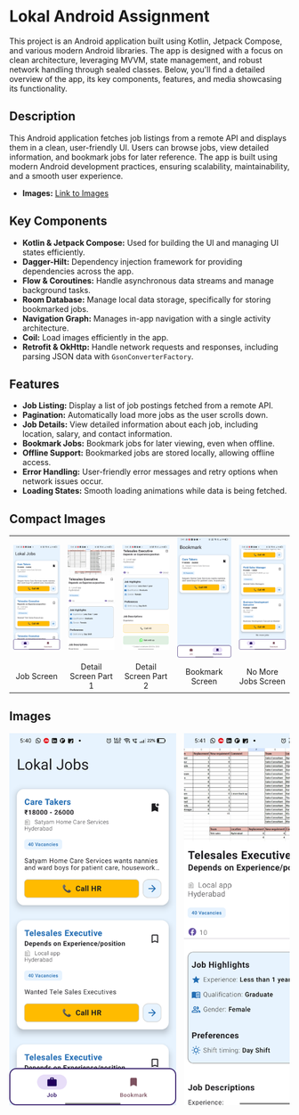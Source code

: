 # Lokal Android Assignment

This project is an Android application built using Kotlin, Jetpack Compose, and various modern Android libraries. The app is designed with a focus on clean architecture, leveraging MVVM, state management, and robust network handling through sealed classes. Below, you'll find a detailed overview of the app, its key components, features, and media showcasing its functionality.

## Description

This Android application fetches job listings from a remote API and displays them in a clean, user-friendly UI. Users can browse jobs, view detailed information, and bookmark jobs for later reference. The app is built using modern Android development practices, ensuring scalability, maintainability, and a smooth user experience.

- **Images:** [Link to Images](https://github.com/RolexSaraswat/Lokal_Android_Assignment/tree/master/Images)


## Key Components

- **Kotlin & Jetpack Compose:** Used for building the UI and managing UI states efficiently.
- **Dagger-Hilt:** Dependency injection framework for providing dependencies across the app.
- **Flow & Coroutines:** Handle asynchronous data streams and manage background tasks.
- **Room Database:** Manage local data storage, specifically for storing bookmarked jobs.
- **Navigation Graph:** Manages in-app navigation with a single activity architecture.
- **Coil:** Load images efficiently in the app.
- **Retrofit & OkHttp:** Handle network requests and responses, including parsing JSON data with `GsonConverterFactory`.

## Features

- **Job Listing:** Display a list of job postings fetched from a remote API.
- **Pagination:** Automatically load more jobs as the user scrolls down.
- **Job Details:** View detailed information about each job, including location, salary, and contact information.
- **Bookmark Jobs:** Bookmark jobs for later viewing, even when offline.
- **Offline Support:** Bookmarked jobs are stored locally, allowing offline access.
- **Error Handling:** User-friendly error messages and retry options when network issues occur.
- **Loading States:** Smooth loading animations while data is being fetched.




## Compact Images

<table>
<tr>
<td><img src="https://github.com/RolexSaraswat/Lokal_Android_Assignment/blob/master/Images/Job%20Screen.png" width="150" /></td>
<td><img src="https://github.com/RolexSaraswat/Lokal_Android_Assignment/blob/master/Images/job%20detail%20screen.png" width="150" /></td>
<td><img src="https://github.com/RolexSaraswat/Lokal_Android_Assignment/blob/master/Images/job%20detail%20screen2.png" width="150" /></td>
<td><img src="https://github.com/RolexSaraswat/Lokal_Android_Assignment/blob/master/Images/bookmark%20screen.png" width="150" /></td>
<td><img src="https://github.com/RolexSaraswat/Lokal_Android_Assignment/blob/master/Images/no%20more%20jobs.png" width="150" /></td>
</tr>
<tr>
<td style="text-align:center;">Job Screen</td>
<td style="text-align:center;">Detail Screen Part 1</td>
<td style="text-align:center;">Detail Screen Part 2</td>
<td style="text-align:center;">Bookmark Screen</td>
<td style="text-align:center;">No More Jobs Screen</td>
</tr>
</table>

## Images

<div style="overflow-x: auto; white-space: nowrap;">
  <img src="https://github.com/RolexSaraswat/Lokal_Android_Assignment/blob/master/Images/Job%20Screen.png" alt="Job Screen" width="300" style="display: inline-block; margin-right: 10px;">
  <img src="https://github.com/RolexSaraswat/Lokal_Android_Assignment/blob/master/Images/job%20detail%20screen.png" alt="Detail Screen Part 1" width="300" style="display: inline-block; margin-right: 10px;">
  <img src="https://github.com/RolexSaraswat/Lokal_Android_Assignment/blob/master/Images/job%20detail%20screen2.png" alt="Detail Screen Part 2" width="300" style="display: inline-block; margin-right: 10px;">
  <img src="https://github.com/RolexSaraswat/Lokal_Android_Assignment/blob/master/Images/bookmark%20screen.png" alt="Bookmark Screen" width="300" style="display: inline-block; margin-right: 10px;">
  <img src="https://github.com/RolexSaraswat/Lokal_Android_Assignment/blob/master/Images/no%20more%20jobs.png" alt="No More Jobs Screen" width="300" style="display: inline-block;">
</div>


